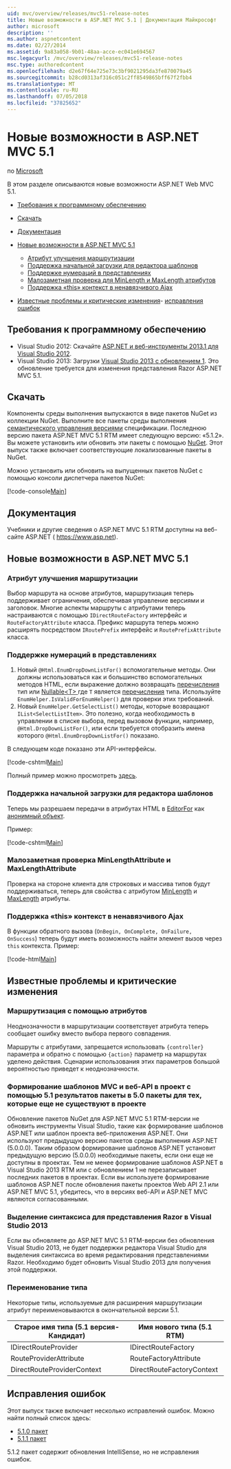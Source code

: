 ```yaml
---
uid: mvc/overview/releases/mvc51-release-notes
title: Новые возможности в ASP.NET MVC 5.1 | Документация Майкрософт
author: microsoft
description: ''
ms.author: aspnetcontent
ms.date: 02/27/2014
ms.assetid: 9a83a058-9b01-48aa-acce-ec041e694567
msc.legacyurl: /mvc/overview/releases/mvc51-release-notes
msc.type: authoredcontent
ms.openlocfilehash: d2e67f64e725e73c3bf9021295da3fe870079a45
ms.sourcegitcommit: b28cd0313af316c051c2ff8549865bff67f2fbb4
ms.translationtype: MT
ms.contentlocale: ru-RU
ms.lasthandoff: 07/05/2018
ms.locfileid: "37825652"
---
```

<a name="whats-new-in-aspnet-mvc-51"></a>Новые возможности в ASP.NET MVC 5.1
====================
по [Microsoft](https://github.com/microsoft)

В этом разделе описываются новые возможности ASP.NET Web MVC 5.1.

- [Требования к программному обеспечению](#SoftwareRequirements)
- [Скачать](#download)
- [Документация](#documentation)
- [Новые возможности в ASP.NET MVC 5.1](#new-features)

    - [Атрибут улучшения маршрутизации](#AttributeRouting)
    - [Поддержка начальной загрузки для редактора шаблонов](#Bootstrap)
    - [Поддержке нумераций в представлениях](#Enum)
    - [Малозаметная проверка для MinLength и MaxLength атрибутов](#Unobtrusive)
    - [Поддержка «this» контекст в ненавязчивого Ajax](#thisContext)
- [Известные проблемы и критические изменения](#KnownBreakingChanges)- [исправления ошибок](#bug-fixes)

<a id="SoftwareRequirements"></a>
## <a name="software-requirements"></a>Требования к программному обеспечению

- Visual Studio 2012: Скачайте [ASP.NET и веб-инструменты 2013.1 для Visual Studio 2012](https://go.microsoft.com/fwlink/?LinkId=390062).
- Visual Studio 2013: Загрузки [Visual Studio 2013 с обновлением 1](https://go.microsoft.com/fwlink/?LinkId=390064). Это обновление требуется для изменения представления Razor ASP.NET MVC 5.1.

<a id="download"></a>
## <a name="download"></a>Скачать

Компоненты среды выполнения выпускаются в виде пакетов NuGet из коллекции NuGet. Выполните все пакеты среды выполнения [семантического управления версиями](http://semver.org/) спецификации. Последнюю версию пакета ASP.NET MVC 5.1 RTM имеет следующую версию: «5.1.2». Вы можете установить или обновить эти пакеты с помощью [NuGet](http://www.nuget.org/packages/Microsoft.AspNet.Mvc/). Этот выпуск также включает соответствующие локализованные пакеты в NuGet.

Можно установить или обновить на выпущенных пакетов NuGet с помощью консоли диспетчера пакетов NuGet:

[!code-console[Main](mvc51-release-notes/samples/sample1.cmd)]

<a id="documentation"></a>
## <a name="documentation"></a>Документация

Учебники и другие сведения о ASP.NET MVC 5.1 RTM доступны на веб-сайте ASP.NET ( https://www.asp.net). 

<a id="new-features"></a>
## <a name="new-features-in-aspnet-mvc-51"></a>Новые возможности в ASP.NET MVC 5.1

<a id="AttributeRouting"></a>

### <a name="attribute-routing-improvements"></a>Атрибут улучшения маршрутизации

 Выбор маршрута на основе атрибутов, маршрутизация теперь поддерживает ограничения, обеспечивая управление версиями и заголовок. Многие аспекты маршруты с атрибутами теперь настраиваются с помощью `IDirectRouteFactory` интерфейс и `RouteFactoryAttribute` класса. Префикс маршрута теперь можно расширять посредством `IRoutePrefix` интерфейс и `RoutePrefixAttribute` класса. 

<a id="Enum"></a>

### <a name="enum-support-in-views"></a>Поддержке нумераций в представлениях

1. Новый `@Html.EnumDropDownListFor()` вспомогательные методы. Они должны использоваться как и большинство вспомогательных методов HTML, если выражение должно возвращать [перечисления](https://msdn.microsoft.com/en-us/library/cc138362.aspx) тип или [Nullable&lt;T&gt; ](https://msdn.microsoft.com/en-us/library/2cf62fcy.aspx) где `T` является [перечисления](https://msdn.microsoft.com/en-us/library/cc138362.aspx) типа. Используйте `EnumHelper.IsValidForEnumHelper()` для проверки этих требований.
2. Новый `EnumHelper.GetSelectList()` методы, которые возвращают `IList<SelectListItem>`. Это полезно, когда необходимость в управлении в списке выбора, перед вызовом функции, например, `@Html.DropDownListFor()`, или если требуется отобразить имена которого `@Html.EnumDropDownListFor()` показано.

В следующем коде показано эти API-интерфейсы.

[!code-cshtml[Main](mvc51-release-notes/samples/sample2.cshtml)]

Полный пример можно просмотреть [здесь](https://aspnet.codeplex.com/SourceControl/latest#Samples/MVC/EnumSample/).

<a id="Bootstrap"></a>

### <a name="bootstrap-support-for-editor-templates"></a>Поддержка начальной загрузки для редактора шаблонов

Теперь мы разрешаем передачи в атрибутах HTML в [EditorFor](https://msdn.microsoft.com/en-us/library/system.web.mvc.html.editorextensions.editorfor(v=vs.100).aspx) как [анонимный объект](https://msdn.microsoft.com/en-us/library/bb397696.aspx).

Пример:

[!code-cshtml[Main](mvc51-release-notes/samples/sample3.cshtml)]

<a id="Unobtrusive"></a>

### <a name="unobtrusive-validation-for-minlengthattribute-and-maxlengthattribute"></a>Малозаметная проверка MinLengthAttribute и MaxLengthAttribute

Проверка на стороне клиента для строковых и массива типов будут поддерживаться, теперь для свойства с атрибутом [MinLength](https://msdn.microsoft.com/en-us/library/system.componentmodel.dataannotations.minlengthattribute(v=vs.110).aspx) и [MaxLength](https://msdn.microsoft.com/en-us/library/system.componentmodel.dataannotations.maxlengthattribute(v=vs.110).aspx) атрибуты.

<a id="thisContext"></a>

### <a name="supporting-the-this-context-in-unobtrusive-ajax"></a>Поддержка «this» контекст в ненавязчивого Ajax

В функции обратного вызова (`OnBegin, OnComplete, OnFailure, OnSuccess`) теперь будут иметь возможность найти элемент вызов через `this` контекста. Пример:

[!code-html[Main](mvc51-release-notes/samples/sample4.html)]

<a id="KnownBreakingChanges"></a>

## <a name="known-issues-and-breaking-changes"></a>Известные проблемы и критические изменения

### <a name="attribute-routing"></a>Маршрутизация с помощью атрибутов

Неоднозначности в маршрутизации соответствует атрибута теперь сообщает ошибку вместо выбора первого совпадения.

Маршруты с атрибутами, запрещается использовать `{controller}` параметра и обратно с помощью `{action}` параметр на маршрутах уделено действия. Сценарии использования этих параметров большой вероятностью приведет к неоднозначности. 

### <a name="scaffolding-mvcweb-api-into-a-project-with-51-packages-results-in-50-packages-for-ones-that-dont-already-exist-in-the-project"></a>Формирование шаблонов MVC и веб-API в проект с помощью 5.1 результатов пакеты в 5.0 пакеты для тех, которые еще не существуют в проекте

Обновление пакетов NuGet для ASP.NET MVC 5.1 RTM-версии не обновить инструменты Visual Studio, такие как формирование шаблонов ASP.NET или шаблон проекта веб-приложения ASP.NET. Они используют предыдущую версию пакетов среды выполнения ASP.NET (5.0.0.0). Таким образом формирование шаблонов ASP.NET установит предыдущую версию (5.0.0.0) необходимые пакеты, если они еще не доступны в проектах. Тем не менее формирование шаблонов ASP.NET в Visual Studio 2013 RTM или с обновлением 1 не перезаписывает последних пакетов в проектах. Если вы используете формирование шаблонов ASP.NET после обновления пакеты проектов Web API 2.1 или ASP.NET MVC 5.1, убедитесь, что в версиях веб-API и ASP.NET MVC являются согласованными. 

### <a name="syntax-highlighting-for-razor-views-in-visual-studio-2013"></a>Выделение синтаксиса для представления Razor в Visual Studio 2013

Если вы обновляете до ASP.NET MVC 5.1 RTM-версии без обновления Visual Studio 2013, не будет поддержки редактора Visual Studio для выделения синтаксиса во время редактирования представлениями Razor. Необходимо будет обновить Visual Studio 2013 для получения этой поддержки. 

### <a name="type-renames"></a>Переименование типа

Некоторые типы, используемые для расширения маршрутизации атрибут переименовываются в окончательной версии 5.1.

| **Старое имя типа (5.1 версия-Кандидат)** | **Имя нового типа (5.1 RTM)** |
| --- | --- |
| IDirectRouteProvider | IDirectRouteFactory |
| RouteProviderAttribute | RouteFactoryAttribute |
| DirectRouteProviderContext | DirectRouteFactoryContext |

<a id="bug-fixes"></a>
## <a name="bug-fixes"></a>Исправления ошибок

Этот выпуск также включает несколько исправлений ошибок. Можно найти полный список здесь:

- [5.1.0 пакет](https://aspnetwebstack.codeplex.com/workitem/list/advanced?keyword=&amp;status=Closed&amp;type=All&amp;priority=All&amp;release=v5.1%20Preview|v5.1%20RTM&amp;assignedTo=All&amp;component=MVC&amp;sortField=AssignedTo&amp;sortDirection=Ascending&amp;page=0&amp;reasonClosed=Fixed)
- [5.1.1 пакет](https://aspnetwebstack.codeplex.com/workitem/list/advanced?keyword=&amp;status=All&amp;type=All&amp;priority=All&amp;release=v5.1.1%20RTM&amp;assignedTo=All&amp;component=MVC&amp;sortField=AssignedTo&amp;sortDirection=Ascending&amp;page=0&amp;reasonClosed=Fixed)

5.1.2 пакет содержит обновления IntelliSense, но не исправления ошибок.
